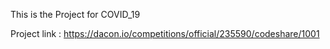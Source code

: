 This is the Project for COVID_19

Project link : https://dacon.io/competitions/official/235590/codeshare/1001
